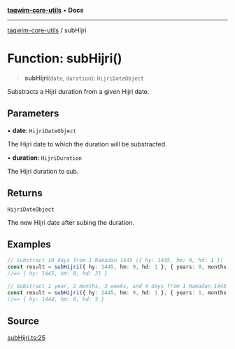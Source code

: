 [**taqwim-core-utils**](../README.md) • **Docs**

---

[taqwim-core-utils](../globals.md) / subHijri

# Function: subHijri()

> **subHijri**(`date`, `duration`): `HijriDateObject`

Substracts a Hijri duration from a given Hijri date.

## Parameters

• **date**: `HijriDateObject`

The Hijri date to which the duration will be substracted.

• **duration**: `HijriDuration`

The Hijri duration to sub.

## Returns

`HijriDateObject`

The new Hijri date after subing the duration.

## Examples

```ts
// Substract 10 days from 1 Ramadan 1445 ({ hy: 1445, hm: 9, hd: 1 })
const result = subHijri({ hy: 1445, hm: 9, hd: 1 }, { years: 0, months: 0, weeks: 0, days: 10 })
//=> { hy: 1445, hm: 8, hd: 21 }
```

```ts
// Substract 1 year, 2 months, 3 weeks, and 4 days from 1 Ramadan 1445 ({ hy: 1445, hm: 9, hd: 1 })
const result = subHijri({ hy: 1445, hm: 9, hd: 1 }, { years: 1, months: 2, weeks: 3, days: 4 })
//=> { hy: 1444, hm: 6, hd: 5 }
```

## Source

[subHijri.ts:25](https://github.com/boussadjra/taqwim/blob/a16e0483140d22a326ae33586f5bfb208d318d3e/packages/core-utils/src/lib/subHijri.ts#L25)
